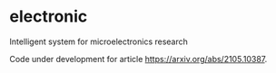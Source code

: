 # electronic
Intelligent system for microelectronics research


Code under development for article https://arxiv.org/abs/2105.10387.
